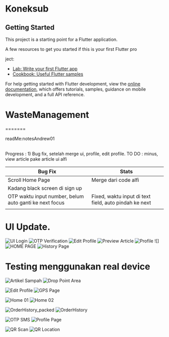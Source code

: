 # Koneksub


## Getting Started

This project is a starting point for a Flutter application.

A few resources to get you started if this is your first Flutter pro

ject:

- [Lab: Write your first Flutter app](https://docs.flutter.dev/get-started/codelab)
- [Cookbook: Useful Flutter samples](https://docs.flutter.dev/cookbook)

For help getting started with Flutter development, view the
[online documentation](https://docs.flutter.dev/), which offers tutorials,
samples, guidance on mobile development, and a full API reference.
# WasteManagement
=======

readMe:notesAndrew01<br><br>

Progress : 
    1) Bug fix, setelah merge ui, profile, edit profile. TO DO :  minus, view article pake article ui alfi

| Bug Fix                                                             | Stats                                                 |
|---------------------------------------------------------------------|-------------------------------------------------------|
| Scroll Home Page                                                    | Merge dari code alfi                                  |
| Kadang black screen di sign up                                      |                                                       |
| OTP waktu input number, belum auto ganti ke next focus              | Fixed, waktu input di text field, auto pindah ke next |
|                                                                     |                                                       |

 



# UI Update.
<!-- ![image 4](https://user-images.githubusercontent.com/50512682/189788014-b6c4f19d-c9fc-4423-b59d-fc3f1be68d18.png) -->
![](https://github.com/tumbue/WasteManagement/blob/main/ui_sementara/UILogin.JPG "UI Login") ![](https://github.com/tumbue/WasteManagement/blob/main/ui_sementara/OTPVerification.JPG  "OTP Verification")
![](https://github.com/tumbue/WasteManagement/blob/main/ui_sementara/EditProfile.JPG "Edit Profile") ![](https://github.com/tumbue/WasteManagement/blob/main/ui_sementara/PreviewArtikel.JPG "Preview Article")
![](https://github.com/tumbue/WasteManagement/blob/main/ui_sementara/Profile.JPG "Profile") ![]
![HOME PAGE](https://user-images.githubusercontent.com/50512682/191202479-4a863de9-6dbd-4975-84f9-6e197efc05ef.PNG)
![History Page](https://user-images.githubusercontent.com/50512682/191664781-0db5fe59-9a49-44db-9b86-54554bb11f63.PNG)


# Testing menggunakan real device
![Artikel Sampah](https://github.com/tumbue/WasteManagement/blob/main/testing_phone/ArtikelSampah.jpeg) ![Drop Point Area](https://github.com/tumbue/WasteManagement/blob/main/testing_phone/drop_point_area.jpeg)

![Edit Profile](https://github.com/tumbue/WasteManagement/blob/main/testing_phone/EditProfile.jpeg) ![GPS Page](https://github.com/tumbue/WasteManagement/blob/main/testing_phone/GPS_page.jpeg)

![Home 01](https://github.com/tumbue/WasteManagement/blob/main/testing_phone/home_01.jpeg) ![Home 02](https://github.com/tumbue/WasteManagement/blob/main/testing_phone/home_02.jpeg)

![OrderHistory_packed](https://github.com/tumbue/WasteManagement/blob/main/testing_phone/OrderHistory_packed.jpeg) ![OrderHistory](https://github.com/tumbue/WasteManagement/blob/main/testing_phone/OrderHistory.jpeg)

![OTP SMS](https://github.com/tumbue/WasteManagement/blob/main/testing_phone/otp_sms.jpg) ![Profile Page](https://github.com/tumbue/WasteManagement/blob/main/testing_phone/ProfilePage.jpeg)

![QR Scan](https://github.com/tumbue/WasteManagement/blob/main/testing_phone/qr_scan.jpeg) ![QR Location](https://github.com/tumbue/WasteManagement/blob/main/testing_phone/qr_location.jpeg)
